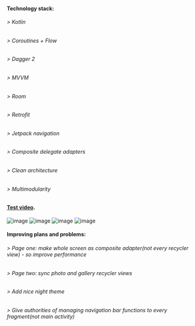 
#### Technology stack:
###### > Kotlin
###### > Coroutines + Flow
###### > Dagger 2
###### > MVVM
###### > Room
###### > Retrofit
###### > Jetpack navigation
###### > Composite delegate adapters
###### > Clean architecture
###### > Multimodularity

#### [Test video](https://www.youtube.com/watch?v=55Nk-y536ks).
![image](https://user-images.githubusercontent.com/72737016/227374158-8f695cf0-5475-46f1-8fb5-8b195ce4bce4.png)
![image](https://user-images.githubusercontent.com/72737016/227374366-a0614aaa-c414-4f4f-ae07-839d249d8b2c.png)
![image](https://user-images.githubusercontent.com/72737016/227374455-a2b430ae-aa60-4276-bff9-cef5e754bd9a.png)
![image](https://user-images.githubusercontent.com/72737016/227374602-74d49f14-ec2e-40aa-bde1-1b71c582b670.png)


#### Improving plans and problems:
###### > Page one: make whole screen as composite adapter(not every recycler view) - so improve performance
###### > Page two: sync photo and gallery recycler views
###### > Add nice night theme
###### > Give authorities of managing navigation bar functions to every fragment(not main activity)


